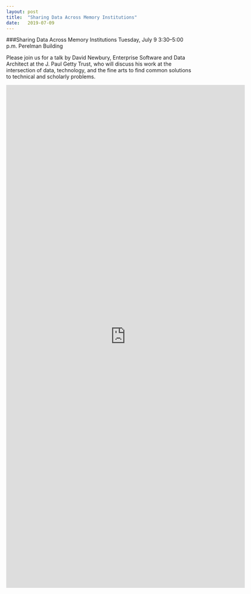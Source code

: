 ```yaml
---
layout: post
title:  "Sharing Data Across Memory Institutions"
date:   2019-07-09
---
```


###Sharing Data Across Memory Institutions
Tuesday, July 9
3:30–5:00 p.m.
Perelman Building

 
Please join us for a talk by David Newbury, Enterprise Software and Data Architect at the J. Paul Getty Trust, who will discuss his work at the intersection of data, technology, and the fine arts to find common solutions to technical and scholarly problems.


<iframe src="https://docs.google.com/forms/d/e/1FAIpQLScMjL4KdLHJNSOnbYeuuWC0-D-HbHIr4BgPqLyag-yTKsGaeA/viewform?embedded=true" width="640" height="1348" frameborder="0" marginheight="0" marginwidth="0">Loading...</iframe>
